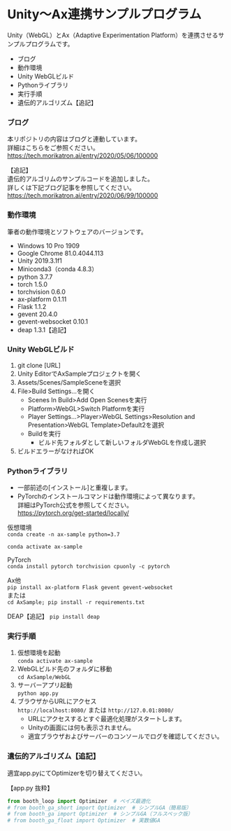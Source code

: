 
# Unity～Ax連携サンプルプログラム

Unity（WebGL）とAx（Adaptive Experimentation Platform）を連携させるサンプルプログラムです。

* ブログ
* 動作環境
* Unity WebGLビルド
* Pythonライブラリ
* 実行手順
* 遺伝的アルゴリズム【追記】

### ブログ

本リポジトリの内容はブログと連動しています。  
詳細はこちらをご参照ください。  
https://tech.morikatron.ai/entry/2020/05/06/100000

【追記】  
遺伝的アルゴリムのサンプルコードを追加しました。  
詳しくは下記ブログ記事を参照してください。  
https://tech.morikatron.ai/entry/2020/06/99/100000

### 動作環境

筆者の動作環境とソフトウェアのバージョンです。

* Windows 10 Pro 1909
* Google Chrome 81.0.4044.113
* Unity 2019.3.1f1
* Miniconda3（conda 4.8.3）
* python 3.7.7
* torch 1.5.0
* torchvision 0.6.0
* ax-platform 0.1.11
* Flask 1.1.2
* gevent 20.4.0
* gevent-websocket 0.10.1
* deap 1.3.1【追記】

### Unity WebGLビルド

1. git clone [URL]
1. Unity EditorでAxSampleプロジェクトを開く
1. Assets/Scenes/SampleSceneを選択
1. File>Build Settings...を開く
    * Scenes In Build>Add Open Scenesを実行
    * Platform>WebGL>Switch Platformを実行
    * Player Settings...>Player>WebGL Settings>Resolution and Presentation>WebGL Template>Default2を選択
    * Buildを実行
        * ビルド先フォルダとして新しいフォルダWebGLを作成し選択
1. ビルドエラーがなければOK

### Pythonライブラリ

* 一部前述の[インストール]と重複します。
* PyTorchのインストールコマンドは動作環境によって異なります。  
詳細はPyTorch公式を参照してください。  
https://pytorch.org/get-started/locally/

仮想環境  
`conda create -n ax-sample python=3.7` 

`conda activate ax-sample`

PyTorch  
`conda install pytorch torchvision cpuonly -c pytorch` 

Ax他  
`pip install ax-platform Flask gevent gevent-websocket`  
または  
`cd AxSample; pip install -r requirements.txt`

DEAP【追記】
`pip install deap`

### 実行手順

1. 仮想環境を起動  
`conda activate ax-sample`
1. WebGLビルド先のフォルダに移動  
`cd AxSample/WebGL`
1. サーバーアプリ起動  
`python app.py`
1. ブラウザからURLにアクセス  
`http://localhost:8080/` または `http://127.0.01:8080/`
    * URLにアクセスするとすぐ最適化処理がスタートします。
    * Unityの画面には何も表示されません。
    * 適宜ブラウザおよびサーバーのコンソールでログを確認してください。

### 遺伝的アルゴリズム【追記】

適宜app.pyにてOptimizerを切り替えてください。

【app.py 抜粋】
```python
from booth_loop import Optimizer  # ベイズ最適化
# from booth_ga_short import Optimizer  # シンプルGA（簡易版）
# from booth_ga import Optimizer  # シンプルGA（フルスペック版）
# from booth_ga_float import Optimizer  # 実数値GA
```
